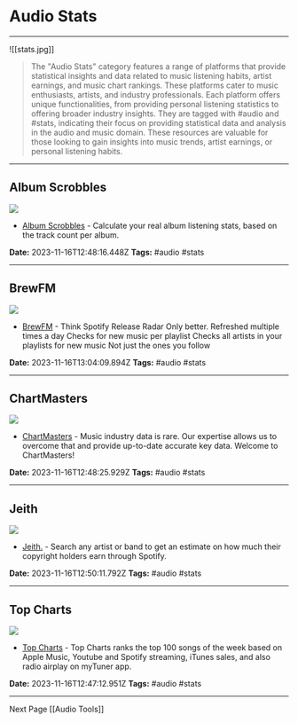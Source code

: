 # Audio Stats

---

![[stats.jpg]]


>The "Audio Stats" category features a range of platforms that provide statistical insights and data related to music listening habits, artist earnings, and music chart rankings. These platforms cater to music enthusiasts, artists, and industry professionals. Each platform offers unique functionalities, from providing personal listening statistics to offering broader industry insights. They are tagged with #audio and #stats, indicating their focus on providing statistical data and analysis in the audio and music domain. These resources are valuable for those looking to gain insights into music trends, artist earnings, or personal listening habits.

---

## Album Scrobbles

![](https://rdl.ink/render/https%3A%2F%2Fwww.albumscrobbles.com%2F)

- [Album Scrobbles](https://www.albumscrobbles.com/) - Calculate your real album listening stats, based on the track count per album.

**Date:** 2023-11-16T12:48:16.448Z
**Tags:** #audio #stats

---

## BrewFM

![](https://rdl.ink/render/https%3A%2F%2Fwww.brew.fm%2F)

- [BrewFM](https://www.brew.fm/) - Think Spotify Release Radar
Only better.
Refreshed multiple times a day
Checks for new music per playlist
Checks all artists in your playlists for new music
Not just the ones you follow

**Date:** 2023-11-16T13:04:09.894Z
**Tags:** #audio #stats

---

## ChartMasters

![](https://chartmasters.org/wp-content/uploads/2023/10/Streaming-tool.jpg)

- [ChartMasters](https://chartmasters.org/) - Music industry data is rare. Our expertise allows us to overcome that and provide up-to-date accurate key data. Welcome to ChartMasters!

**Date:** 2023-11-16T12:48:25.929Z
**Tags:** #audio #stats

---

## Jeith

![](https://pennystreams.com/assets/hero-thumbnail.png)

- [Jeith.](https://pennystreams.com/) - Search any artist or band to get an estimate on how much their copyright holders earn through Spotify.

**Date:** 2023-11-16T12:50:11.792Z
**Tags:** #audio #stats

---

## Top Charts

![](https://rdl.ink/render/https%3A%2F%2Fwww.top-charts.com%2F)

- [Top Charts](https://www.top-charts.com/) - Top Charts ranks the top 100 songs of the week based on Apple Music, Youtube and Spotify streaming, iTunes sales, and also radio airplay on myTuner app.

**Date:** 2023-11-16T12:47:12.951Z
**Tags:** #audio #stats

---

Next Page [[Audio Tools]]
